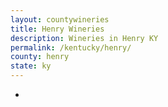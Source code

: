 ```yaml
---
layout: countywineries
title: Henry Wineries
description: Wineries in Henry KY
permalink: /kentucky/henry/
county: henry
state: ky
---
```

-

